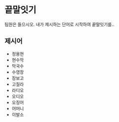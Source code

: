 # 끝말잇기

팀원은 들으시오. 내가 제시하는 단어로 시작하여 끝말잇기를..



## 제시어

- 정용현
- 현수막
- 막국수
- 수영장
- 장보고
- 고질라
- 라디오
- 오디오
- 오징어
- 어머니
- 이발소

